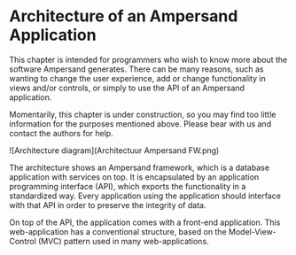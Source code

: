 # Architecture of an Ampersand Application
This chapter is intended for programmers who wish to know more about the software Ampersand generates. There can be many reasons, such as wanting to change the user experience, add or change functionality in views and/or controls, or simply to use the API of an Ampersand application.

Momentarily, this chapter is under construction, so you may find too little information for the purposes mentioned above. Please bear with us and contact the authors for help.

![Architecture diagram](Architectuur Ampersand FW.png)

The architecture shows an Ampersand framework, which is a database application with services on top. It is encapsulated by an application programming interface (API), which exports the functionality in a standardized way. Every application using the application should interface with that API in order to preserve the integrity of data.

On top of the API, the application comes with a front-end application. This web-application has a conventional structure, based on the Model-View-Control (MVC) pattern used in many web-applications.